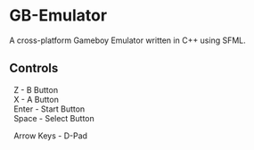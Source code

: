 # GB-Emulator
A cross-platform Gameboy Emulator written in C++ using SFML.

## Controls
   
&nbsp;&nbsp;Z - B Button   
&nbsp;&nbsp;X - A Button     
&nbsp;&nbsp;Enter - Start Button   
&nbsp;&nbsp;Space - Select Button   

&nbsp;&nbsp;Arrow Keys - D-Pad
